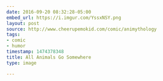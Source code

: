 ```yaml
---
date: 2016-09-20 08:32:28-05:00
embed_url: https://i.imgur.com/YssxNSY.png
layout: post
source: http://www.cheerupemokid.com/comic/animythology
tags:
- comic
- humor
timestamp: 1474378348
title: All Animals Go Somewhere
type: image

---
```

